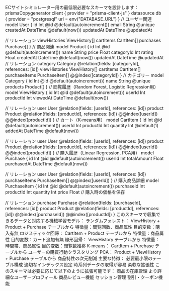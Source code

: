ECサイトシミュレーター用の最低限必要なスキーマを設計します：
prismaCopygenerator client {
  provider = "prisma-client-js"
}
datasource db {
  provider = "postgresql"
  url      = env("DATABASE_URL")
}
// ユーザー関連
model User {
  id              Int       @id @default(autoincrement())
  email           String    @unique
  createdAt       DateTime  @default(now())
  updatedAt       DateTime  @updatedAt

  // リレーション
  viewHistories   ViewHistory[]
  cartItems       CartItem[]
  purchases       Purchase[]
}
// 商品関連
model Product {
  id          Int       @id @default(autoincrement())
  name        String
  price       Float
  categoryId  Int
  rating      Float
  createdAt   DateTime  @default(now())
  updatedAt   DateTime  @updatedAt
  // リレーション
  category        Category      @relation(fields: [categoryId], references: [id])
  viewHistories   ViewHistory[]
  cartItems       CartItem[]
  purchaseItems   PurchaseItem[]
  @@index([categoryId])
}
// カテゴリー
model Category {
  id        Int       @id @default(autoincrement())
  name      String    @unique
  products  Product[]
}
// 閲覧履歴（Random Forest, Logistic Regression用）
model ViewHistory {
  id          Int       @id @default(autoincrement())
  userId      Int
  productId   Int
  viewedAt    DateTime  @default(now())

  // リレーション
  user        User      @relation(fields: [userId], references: [id])
  product     Product   @relation(fields: [productId], references: [id])
  @@index([userId])
  @@index([productId])
}
// カート（K-means用）
model CartItem {
  id          Int       @id @default(autoincrement())
  userId      Int
  productId   Int
  quantity    Int       @default(1)
  addedAt     DateTime  @default(now())

  // リレーション
  user        User      @relation(fields: [userId], references: [id])
  product     Product   @relation(fields: [productId], references: [id])
  @@index([userId])
  @@index([productId])
}
// 購入履歴（Linear Regression, PCA用）
model Purchase {
  id          Int       @id @default(autoincrement())
  userId      Int
  totalAmount Float
  purchasedAt DateTime  @default(now())

  // リレーション
  user          User            @relation(fields: [userId], references: [id])
  purchaseItems PurchaseItem[]
  @@index([userId])
}
// 購入商品詳細
model PurchaseItem {
  id          Int       @id @default(autoincrement())
  purchaseId  Int
  productId   Int
  quantity    Int
  price       Float     // 購入時の価格を保存

  // リレーション
  purchase    Purchase  @relation(fields: [purchaseId], references: [id])
  product     Product   @relation(fields: [productId], references: [id])
  @@index([purchaseId])
  @@index([productId])
}
このスキーマで収集できるデータと対応する機械学習モデル：
ランダムフォレスト：
ViewHistory + Product + Purchase テーブルから
特徴量：閲覧回数、商品属性
目的変数：購入有無
ロジスティック回帰：
CartItem + Product テーブルから
特徴量：商品属性
目的変数：カート追加有無
線形回帰：
ViewHistory テーブルから
特徴量：時間帯、商品属性
目的変数：閲覧数推移
K-means：
CartItem + Purchase テーブルから
ユーザーの購買行動クラスタリング
PCA：
Product + ViewHistory + Purchase テーブルから
商品特性の次元削減
主要な特徴：
必要最小限のテーブル構成
適切なインデックス設定
時系列データの取得が容易
柔軟な拡張性
このスキーマは必要に応じて以下のように拡張可能です：
商品の在庫管理
より詳細なユーザープロフィール
商品レビュー機能
セッション管理
割引・クーポン機能